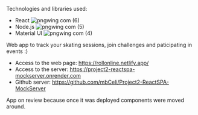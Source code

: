 Technologies and libraries used:
  - React   ![pngwing com (6)](https://github.com/user-attachments/assets/7d328e6a-2682-4626-926b-02e2f7837869)
  - Node.js   ![pngwing com (5)](https://github.com/user-attachments/assets/5860724d-e35b-4ffa-9d86-5c5708a3bc95)
  - Material UI   ![pngwing com (4)](https://github.com/user-attachments/assets/b5de9e38-9cf3-408a-84f2-11777ca6c91b)

Web app to track your skating sessions, join challenges and paticipating in events :)
  - Access to the web page: https://rollonline.netlify.app/ 
  - Access to the server: https://project2-reactspa-mockserver.onrender.com
  - Github server: https://github.com/mbCeli/Project2-ReactSPA-MockServer

    
App on review because once it was deployed components were moved around.
